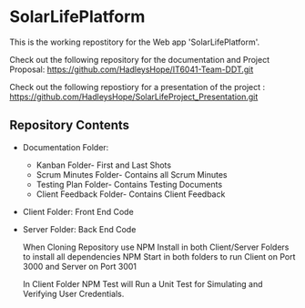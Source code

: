 # SolarLifePlatform               
  
This is the working repostitory for the Web app 'SolarLifePlatform'.

Check out the following repository for the documentation and Project Proposal: https://github.com/HadleysHope/IT6041-Team-DDT.git

Check out the following repostiory for a presentation of the project : https://github.com/HadleysHope/SolarLifeProject_Presentation.git

## Repository Contents

- Documentation Folder: 
  - Kanban Folder- First and Last Shots
  - Scrum Minutes Folder- Contains all Scrum Minutes
  - Testing Plan Folder- Contains Testing Documents
  - Client Feedback Folder- Contains Client Feedback

- Client Folder: Front End Code
- Server Folder: Back End Code

  When Cloning Repository use NPM Install in both Client/Server Folders to install all dependencies
  NPM Start in both folders to run Client on Port 3000 and Server on Port 3001

  In Client Folder NPM Test will Run a Unit Test for Simulating and Verifying User Credentials.

  

